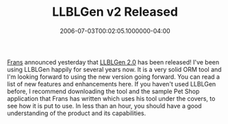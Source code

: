 ﻿---
title: LLBLGen v2 Released
date: "2006-07-03T00:02:05.1000000-04:00"
description: Frans announced yesterday that LLBLGen 2.0 has been released! I've been using LLBLGen happily for several years now. It is a very solid ORM tool and I'm looking forward to using the new version going forward.
featuredImage: /img/default-post-image.jpg
---

[Frans](http://weblogs.asp.net/fbouma) announced yesterday that [LLBLGen 2.0](http://www.llblgen.com/) has been released! I've been using LLBLGen happily for several years now. It is a very solid ORM tool and I'm looking forward to using the new version going forward. You can read a list of new features and enhancements here. If you haven't used LLBLGen before, I recommend downloading the tool and the sample Pet Shop application that Frans has written which uses his tool under the covers, to see how it is put to use. In less than an hour, you should have a good understanding of the product and its capabilities.

